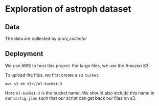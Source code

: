 # Exploration of astroph dataset

## Data
The data are collected by *arxiv_collector*


## Deployment

We use AWS to host this project. For large files, we use the Amazon S3.

To upload the files, we first create a `s3 bucket`:
```
aws s3 mb s3://ml-bucket-3
```
Here `ml-bucket-3` is the bucket name. We should also include this name in our `config.json` such that our script can get back our files on s3.




